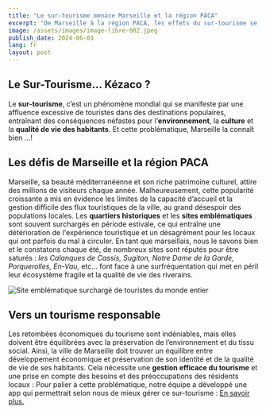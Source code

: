 ```yaml
---
title: "Le sur-tourisme menace Marseille et la région PACA"
excerpt: "De Marseille à la région PACA, les effets du sur-tourisme se font ressentir, mettant en lumière les défis cruciaux auxquels ces destinations sont confrontées. Alors que des flots de visiteurs sont attendus cette année pour découvrir les charmes de la Méditerranée et assister aux Jeux Olympiques de Voiles 2024, les autorités locales et les habitants doivent composer avec les conséquences parfois néfastes de cette popularité croissante."
image: /assets/images/image-libre-002.jpeg
publish_date: 2024-06-03
lang: fr
layout: post
---
```


## Le Sur-Tourisme… Kézaco ? 
Le **sur-tourisme**, c’est un phénomène mondial qui se manifeste par une affluence excessive de touristes dans des destinations populaires, entraînant des conséquences néfastes pour l’**environnement**, la **culture** et la **qualité de vie des habitants**. Et cette problématique, Marseille la connaît bien …! 

## Les défis de Marseille et la région PACA

Marseille, sa beauté méditerranéenne et son riche patrimoine culturel, attire des millions de visiteurs chaque année.
Malheureusement, cette popularité croissante a mis en évidence les limites de la capacité d’accueil et la gestion difficile des flux touristiques de la ville, au grand désespoir des populations locales.
Les **quartiers historiques** et les **sites emblématiques** sont souvent surchargés en période estivale, ce qui entraîne une détérioration de l'expérience touristique et un désagrément pour les locaux qui ont parfois du mal à circuler. 
En tant que marseillais, nous le savons bien et le constatons chaque été, de nombreux sites sont réputés pour être saturés : *les Calanques de Cassis, Sugiton, Notre Dame de la Garde, Porquerolles, En-Vau,* etc… font face à une surfréquentation qui met en péril leur écosystème fragile et la qualité de vie des riverains.

![Site emblématique surchargé de touristes du monde entier](/assets/images/touristes-aux-catalans.jpg)

## Vers un tourisme responsable

Les retombées économiques du tourisme sont indéniables, mais elles doivent être équilibrées avec la préservation de l’environnement et du tissu social. 
Ainsi, la ville de Marseille doit trouver un équilibre entre développement économique et préservation de son identité et de la qualité de vie de ses habitants.
Cela nécessite une **gestion efficace du tourisme** et une prise en compte des besoins et des préoccupations des résidents locaux : Pour palier à cette problématique, notre équipe a développé une app qui permettrait selon nous de mieux gérer ce sur-tourisme : [En savoir plus.](https://www.truetourism.fr/store)


